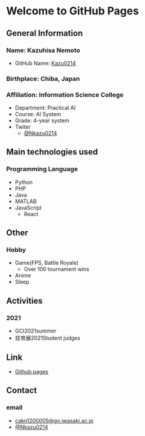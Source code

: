 # Welcome to GitHub Pages

## General Information
### Name: Kazuhisa Nemoto
- GitHub Name: [Kazu0214](https://github.com/Kazu0214)

### Birthplace: Chiba, Japan
### Affiliation: Information Science College
- Department: Practical AI
- Course: AI System
- Grade: 4-year system
- Twiter
    - [@Nkazu0214](https://twitter.com/NKazu0214)

## Main technologies used
### Programming Language
  - Python
  - PHP
  - Java
  - MATLAB
  - JavaScript
    - React

## Other
### Hobby
  - Game(FPS, Battle Royale)
    - Over 100 tournament wins
  - Anime
  - Sleep

## Activities
### 2021
 - GCI2021summer
 - 技育展2021Student judges

 ## Link
 - [Github pages](https://kazu0214.github.io/)

## Contact
### email
- cakn1200005@gn.iwasaki.ac.jp
- [@Nkazu0214](https://twitter.com/NKazu0214)
